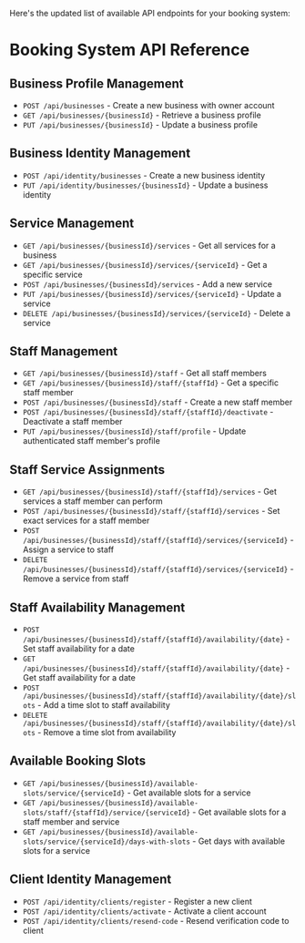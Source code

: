 Here's the updated list of available API endpoints for your booking system:

# Booking System API Reference

## Business Profile Management
- `POST /api/businesses` - Create a new business with owner account
- `GET /api/businesses/{businessId}` - Retrieve a business profile
- `PUT /api/businesses/{businessId}` - Update a business profile

## Business Identity Management
- `POST /api/identity/businesses` - Create a new business identity
- `PUT /api/identity/businesses/{businessId}` - Update a business identity

## Service Management
- `GET /api/businesses/{businessId}/services` - Get all services for a business
- `GET /api/businesses/{businessId}/services/{serviceId}` - Get a specific service
- `POST /api/businesses/{businessId}/services` - Add a new service
- `PUT /api/businesses/{businessId}/services/{serviceId}` - Update a service
- `DELETE /api/businesses/{businessId}/services/{serviceId}` - Delete a service

## Staff Management
- `GET /api/businesses/{businessId}/staff` - Get all staff members
- `GET /api/businesses/{businessId}/staff/{staffId}` - Get a specific staff member
- `POST /api/businesses/{businessId}/staff` - Create a new staff member
- `POST /api/businesses/{businessId}/staff/{staffId}/deactivate` - Deactivate a staff member
- `PUT /api/businesses/{businessId}/staff/profile` - Update authenticated staff member's profile

## Staff Service Assignments
- `GET /api/businesses/{businessId}/staff/{staffId}/services` - Get services a staff member can perform
- `POST /api/businesses/{businessId}/staff/{staffId}/services` - Set exact services for a staff member
- `POST /api/businesses/{businessId}/staff/{staffId}/services/{serviceId}` - Assign a service to staff
- `DELETE /api/businesses/{businessId}/staff/{staffId}/services/{serviceId}` - Remove a service from staff

## Staff Availability Management
- `POST /api/businesses/{businessId}/staff/{staffId}/availability/{date}` - Set staff availability for a date
- `GET /api/businesses/{businessId}/staff/{staffId}/availability/{date}` - Get staff availability for a date
- `POST /api/businesses/{businessId}/staff/{staffId}/availability/{date}/slots` - Add a time slot to staff availability
- `DELETE /api/businesses/{businessId}/staff/{staffId}/availability/{date}/slots` - Remove a time slot from availability

## Available Booking Slots
- `GET /api/businesses/{businessId}/available-slots/service/{serviceId}` - Get available slots for a service
- `GET /api/businesses/{businessId}/available-slots/staff/{staffId}/service/{serviceId}` - Get available slots for a staff member and service
- `GET /api/businesses/{businessId}/available-slots/service/{serviceId}/days-with-slots` - Get days with available slots for a service

## Client Identity Management
- `POST /api/identity/clients/register` - Register a new client
- `POST /api/identity/clients/activate` - Activate a client account
- `POST /api/identity/clients/resend-code` - Resend verification code to client